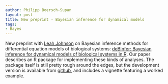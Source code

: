 ```yaml
---
author: Philipp Boersch-Supan
layout: post
title: New preprint - Bayesian inference for dynamical models
tags:
- Bayes
---
```


New preprint with [Leah Johnson](http://leah.johnson-gramacy.com) on Bayesian inference methods for differential equation models of biological systems: [deBInfer: Bayesian inference for dynamical models of biological systems in R](http://arxiv.org/abs/1605.00021). Our paper describes an R package for implementing these kinds of analyses. The package itself is still pretty rough around the edges, but the development version is available from [github](https://github.com/pboesu/debinfer), and includes a vignette featuring a worked example.

